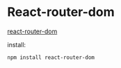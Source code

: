 # React-router-dom

[react-router-dom](https://reactrouter.com/en/main/start/tutorial)

install:

``` bash
npm install react-router-dom
```
